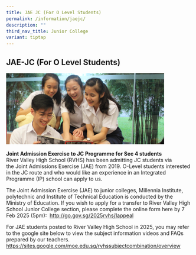 ```yaml
---
title: JAE JC (For O Level Students)
permalink: /information/jaejc/
description: ""
third_nav_title: Junior College
variant: tiptap
---
```

<h2>JAE-JC (For O Level Students)</h2>
<div class="isomer-image-wrapper">
<img style="width:85%" height="auto" width="100%" src="/images/IMG_46750-cropped.jpg">
</div>
<p><strong>Joint Admission Exercise to JC Programme for Sec 4 students</strong> 
<br>River Valley High School (RVHS) has been admitting JC students via the&nbsp;Joint
Admissions Exercise (JAE)&nbsp;from 2019. O-Level students interested in
the JC route and who would like an experience in an Integrated Programme
(IP) school can apply to us.&nbsp;</p>
<p>The Joint Admission Exercise (JAE) to junior colleges, Millennia Institute,
polytechnic and Institute of Technical Education is conducted by the Ministry
of Education. If you wish to apply for a transfer to River Valley High
School Junior College section, please complete the online form here by
7 Feb 2025 (5pm):&nbsp;&nbsp;<a href="http://go.gov.sg/2025rvhsj1appeal" rel="noopener noreferrer nofollow" target="_blank">http://go.gov.sg/2025rvhsj1appeal</a>
</p>
<p>For JAE students posted to River Valley High School in 2025, you may refer
to the google site below to view the subject information videos and FAQs
prepared by our teachers. <a href="https://sites.google.com/moe.edu.sg/rvhssubjectcombination/overview" rel="noopener noreferrer nofollow" target="_blank">https://sites.google.com/moe.edu.sg/rvhssubjectcombination/overview</a>
</p>
<p></p>